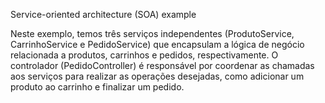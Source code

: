 Service-oriented architecture (SOA) example

Neste exemplo, temos três serviços independentes (ProdutoService, CarrinhoService e PedidoService) que encapsulam a lógica de negócio relacionada a produtos, carrinhos e pedidos, respectivamente. O controlador (PedidoController) é responsável por coordenar as chamadas aos serviços para realizar as operações desejadas, como adicionar um produto ao carrinho e finalizar um pedido.
